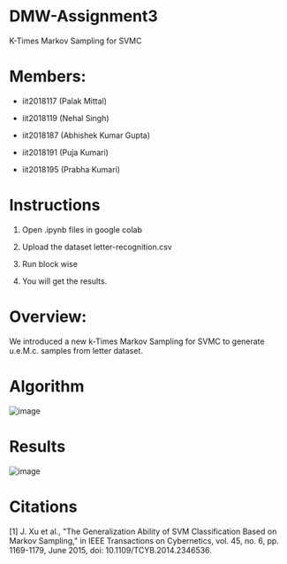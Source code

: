 # DMW-Assignment3
K-Times Markov Sampling for SVMC
# Members:

* iit2018117 (Palak Mittal)

* iit2018119 (Nehal Singh)

* iit2018187 (Abhishek Kumar Gupta)

* iit2018191 (Puja Kumari)

* iit2018195 (Prabha Kumari)

# Instructions

1. Open .ipynb files  in google colab 

2. Upload the dataset letter-recognition.csv

3. Run block wise

4. You will get the results.

# Overview:
We introduced a new k-Times Markov Sampling  for SVMC to generate u.e.M.c. samples from letter dataset.

# Algorithm
![image](https://user-images.githubusercontent.com/58623921/112434781-fa93ba00-8d69-11eb-887e-d0224104fed2.png)

# Results

![image](https://user-images.githubusercontent.com/58623921/112434913-113a1100-8d6a-11eb-8db0-5560fb645045.png)

# Citations
[1] J. Xu et al., "The Generalization Ability of SVM Classification Based on Markov Sampling," in IEEE Transactions on Cybernetics, vol. 45, no. 6, pp. 1169-1179, June 2015, doi: 10.1109/TCYB.2014.2346536.
